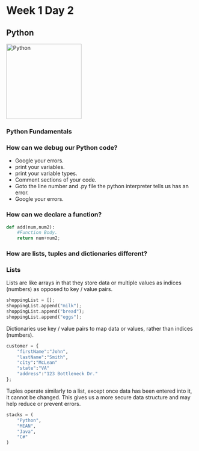 # Week 1 Day 2

## Python

<img src="https://www.python.org/static/opengraph-icon-200x200.png" alt="Python" width="200px">

### Python Fundamentals

### How can we debug our Python code?

* Google your errors.
* print your variables.
* print your variable types.
* Comment sections of your code.
* Goto the line number and .py file the python interpreter tells us has an error.
* Google your errors.

### How can we declare a function?

```python
def add(num,num2):
    #Function Body.
    return num+num2;
```

### How are lists, tuples and dictionaries different?

### Lists

Lists are like arrays in that they store
data or multiple values as indices (numbers) as opposed to key / value pairs.

```python
shoppingList = [];
shoppingList.append("milk");
shoppingList.append("bread");
shoppingList.append("eggs");
```

Dictionaries use key / value pairs to map data or values, rather than indices (numbers).

```python
customer = {
    "firstName":"John",
    "lastName":"Smith",
    "city":"McLean"
    "state":"VA"
    "address":"123 Bottleneck Dr."
};
```

Tuples operate similarly to a list, except once data has been entered into it, it cannot be changed. This gives us a more secure data structure and may help reduce or prevent errors. 

```python
stacks = (
    "Python",
    "MEAN",
    "Java",
    "C#"
)
```